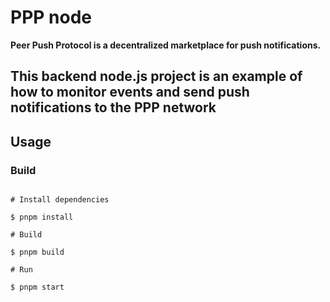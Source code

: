 # PPP node

**Peer Push Protocol is a decentralized marketplace for push notifications.**

## This backend node.js project is an example of how to monitor events and send push notifications to the PPP network

## Usage

### Build

```shell

# Install dependencies

$ pnpm install

# Build

$ pnpm build

# Run

$ pnpm start

```

